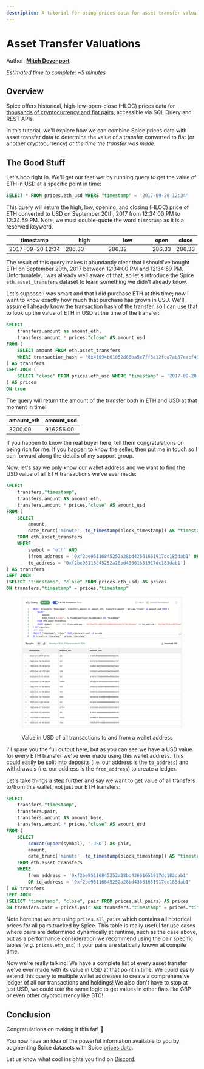 ```yaml
---
description: A tutorial for using prices data for asset transfer valuations
---
```


# Asset Transfer Valuations

Author: [**Mitch Devenport**](https://twitter.com/mitch\_devenport?s=21\&t=qnvMA1VlJmTfPmkD-T3pmQ)

_Estimated time to complete: \~5 minutes_

## Overview

Spice offers historical, high-low-open-close (HLOC) prices data for [thousands of cryptocurrency and fiat pairs](../reference/sql-query-tables/prices.md), accessible via SQL Query and REST APIs.

In this tutorial, we'll explore how we can combine Spice prices data with asset transfer data to determine the value of a transfer converted to fiat (or another cryptocurrency) _at the time the transfer was made_.

## The Good Stuff

Let's hop right in. We'll get our feet wet by running query to get the value of ETH in USD at a specific point in time:

```sql
SELECT * FROM prices.eth_usd WHERE "timestamp" = '2017-09-20 12:34'
```

This query will return the high, low, opening, and closing (HLOC) price of ETH converted to USD on September 20th, 2017 from 12:34:00 PM to 12:34:59 PM. Note, we must double-quote the word `timestamp` as it is a reserved keyword.

<table><thead><tr><th width="187">timestamp</th><th width="141">high</th><th width="147">low</th><th>open</th><th>close</th></tr></thead><tbody><tr><td>2017-09-20 12:34</td><td>286.33</td><td>286.32</td><td>286.33</td><td>286.33</td></tr></tbody></table>

The result of this query makes it abundantly clear that I should've bought ETH on September 20th, 2017 between 12:34:00 PM and 12:34:59 PM. Unfortunately, I was already well aware of that, so let's introduce the Spice `eth.asset_transfers` dataset to learn something we didn't already know.

Let's suppose I was smart and that I did purchase ETH at this time; now I want to know exactly how much that purchase has grown in USD. We'll assume I already know the transaction hash of the transfer, so I can use that to look up the value of ETH in USD at the time of the transfer:

```sql
SELECT 
    transfers.amount as amount_eth, 
    transfers.amount * prices."close" AS amount_usd 
FROM (
    SELECT amount FROM eth.asset_transfers 
    WHERE transaction_hash = '0x41094b61052d60ba5e7ff3a12fea7ab87eacf491c2380d5d9507625cb419f89b'
) AS transfers
LEFT JOIN (
    SELECT "close" FROM prices.eth_usd WHERE "timestamp" = '2017-09-20 12:34'
) AS prices
ON true
```

The query will return the amount of the transfer both in ETH and USD at that moment in time!

| amount\_eth | amount\_usd |
| ----------- | ----------- |
| 3200.00     | 916256.00   |

If you happen to know the real buyer here, tell them congratulations on being rich for me. If you happen to know the seller, then put me in touch so I can forward along the details of my support group.

Now, let's say we only know our wallet address and we want to find the USD value of all ETH transactions we've ever made:

```sql
SELECT 
    transfers."timestamp", 
    transfers.amount AS amount_eth, 
    transfers.amount * prices."close" AS amount_usd 
FROM (
    SELECT 
        amount,
        date_trunc('minute', to_timestamp(block_timestamp)) AS "timestamp"
    FROM eth.asset_transfers   
    WHERE 
        symbol = 'eth' AND 
        (from_address = '0xf2be95116845252a28bd43661651917dc183dab1' OR 
        to_address = '0xf2be95116845252a28bd43661651917dc183dab1')
) AS transfers
LEFT JOIN 
(SELECT "timestamp", "close" FROM prices.eth_usd) AS prices
ON transfers."timestamp" = prices."timestamp"
```

<figure><img src="../.gitbook/assets/Screenshot 2023-09-15 at 5.43.51 PM.png" alt=""><figcaption><p>Value in USD of all transactions to and from a wallet address</p></figcaption></figure>

I'll spare you the full output here, but as you can see we have a USD value for every ETH transfer we've ever made using this wallet address. This could easily be split into deposits (i.e. our address is the `to_address`) and withdrawals (i.e. our address is the `from_address`) to create a ledger.

Let's take things a step further and say we want to get value of all transfers to/from this wallet, not just our ETH transfers:

```sql
SELECT 
    transfers."timestamp", 
    transfers.pair, 
    transfers.amount AS amount_base, 
    transfers.amount * prices."close" AS amount_usd 
FROM (
    SELECT 
        concat(upper(symbol), '-USD') as pair, 
        amount,
        date_trunc('minute', to_timestamp(block_timestamp)) AS "timestamp"
    FROM eth.asset_transfers   
    WHERE 
        from_address = '0xf2be95116845252a28bd43661651917dc183dab1' 
        OR to_address = '0xf2be95116845252a28bd43661651917dc183dab1'
) AS transfers
LEFT JOIN 
(SELECT "timestamp", "close", pair FROM prices.all_pairs) AS prices
ON transfers.pair = prices.pair AND transfers."timestamp" = prices."timestamp"
```

Note here that we are using `prices.all_pairs` which contains all historical prices for all pairs tracked by Spice. This table is really useful for use cases where pairs are determined dynamically at runtime, such as the case above, but as a performance consideration we recommend using the pair specific tables (e.g. `prices.eth_usd`) if your pairs are statically known at compile time.

Now we're really talking! We have a complete list of every asset transfer we've ever made with its value in USD at that point in time. We could easily extend this query to multiple wallet addresses to create a comprehensive ledger of all our transactions and holdings! We also don't have to stop at just USD, we could use the same logic to get values in other fiats like GBP or even other cryptocurrency like BTC!

## Conclusion

Congratulations on making it this far! 🎉

You now have an idea of the powerful information available to you by augmenting Spice datasets with Spice [prices data](../reference/sql-query-tables/prices.md).

Let us know what cool insights you find on [Discord](https://discord.gg/PUCapX22En).
